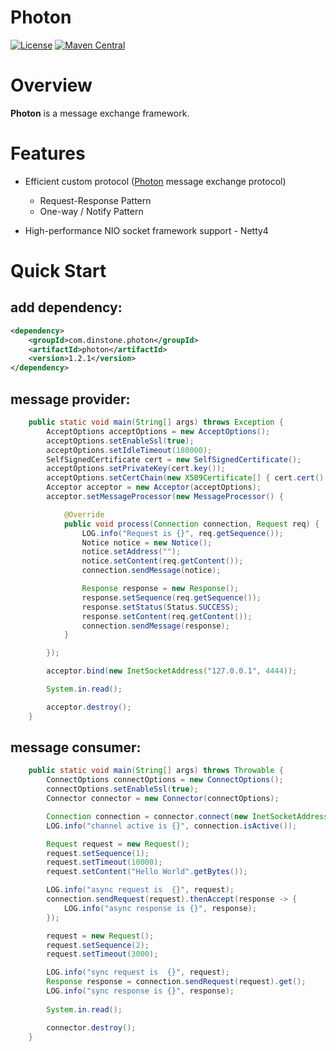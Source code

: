 # Photon
[![License](https://img.shields.io/badge/License-Apache%202.0-blue.svg)](https://github.com/dinstone/photon/blob/master/LICENSE)
[![Maven Central](https://img.shields.io/maven-central/v/com.dinstone.photon/photon.svg?label=Maven%20Central)](https://search.maven.org/search?q=com.dinstone.photon)

# Overview
**Photon** is a message exchange framework. 

# Features
* Efficient custom protocol ([Photon](https://github.com/dinstone/photon) message exchange protocol)
    - Request-Response Pattern
    - One-way / Notify Pattern
	
* High-performance NIO socket framework support - Netty4

# Quick Start

## add dependency:
```xml
<dependency>
	<groupId>com.dinstone.photon</groupId>
	<artifactId>photon</artifactId>
	<version>1.2.1</version>
</dependency>
```
## message provider:

```java
	public static void main(String[] args) throws Exception {
        AcceptOptions acceptOptions = new AcceptOptions();
        acceptOptions.setEnableSsl(true);
        acceptOptions.setIdleTimeout(180000);
        SelfSignedCertificate cert = new SelfSignedCertificate();
        acceptOptions.setPrivateKey(cert.key());
        acceptOptions.setCertChain(new X509Certificate[] { cert.cert() });
        Acceptor acceptor = new Acceptor(acceptOptions);
        acceptor.setMessageProcessor(new MessageProcessor() {

            @Override
            public void process(Connection connection, Request req) {
                LOG.info("Request is {}", req.getSequence());
                Notice notice = new Notice();
                notice.setAddress("");
                notice.setContent(req.getContent());
                connection.sendMessage(notice);

                Response response = new Response();
                response.setSequence(req.getSequence());
                response.setStatus(Status.SUCCESS);
                response.setContent(req.getContent());
                connection.sendMessage(response);
            }

        });

        acceptor.bind(new InetSocketAddress("127.0.0.1", 4444));

        System.in.read();

        acceptor.destroy();
    }
```

## message consumer:

```java
	public static void main(String[] args) throws Throwable {
        ConnectOptions connectOptions = new ConnectOptions();
        connectOptions.setEnableSsl(true);
        Connector connector = new Connector(connectOptions);

        Connection connection = connector.connect(new InetSocketAddress("127.0.0.1", 4444));
        LOG.info("channel active is {}", connection.isActive());

        Request request = new Request();
        request.setSequence(1);
        request.setTimeout(10000);
        request.setContent("Hello World".getBytes());

        LOG.info("async request is  {}", request);
        connection.sendRequest(request).thenAccept(response -> {
            LOG.info("async response is {}", response);
        });

        request = new Request();
        request.setSequence(2);
        request.setTimeout(3000);

        LOG.info("sync request is  {}", request);
        Response response = connection.sendRequest(request).get();
        LOG.info("sync response is {}", response);
        
        System.in.read();

        connector.destroy();
    }
```
